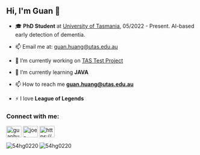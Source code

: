 ## Hi, I'm Guan 👋

- 🎓 **PhD Student** at [University of Tasmania](https://www.utas.edu.au/), 05/2022 - Present. AI-based early detection of dementia.
- 📫 Email me at: [guan.huang@utas.edu.au](mailto:guan.huang@utas.edu.au)

- 🔭 I’m currently working on [TAS Test Project](https://www.utas.edu.au/wicking/newsletters/mar21/tastest/_nocache)

- 🌱 I’m currently learning **JAVA**

- 📫 How to reach me **guan.huang@utas.edu.au**

- ⚡ I love **League of Legends**

<h3 align="left">Connect with me:</h3>
<p align="left">
<a href="https://twitter.com/guanhuang16" target="blank"><img align="center" src="https://raw.githubusercontent.com/rahuldkjain/github-profile-readme-generator/master/src/images/icons/Social/twitter.svg" alt="guanhuang16" height="30" width="40" /></a>
<a href="https://linkedin.com/in/joe-huang-039252188" target="blank"><img align="center" src="https://raw.githubusercontent.com/rahuldkjain/github-profile-readme-generator/master/src/images/icons/Social/linked-in-alt.svg" alt="joe-huang-039252188" height="30" width="40" /></a>
<a href="https://discord.gg/https://discord.gg/GHXVrwrK" target="blank"><img align="center" src="https://raw.githubusercontent.com/rahuldkjain/github-profile-readme-generator/master/src/images/icons/Social/discord.svg" alt="https://discord.gg/GHXVrwrK" height="30" width="40" /></a>
</p>

<p><img align="left" src="https://github-readme-stats.vercel.app/api/top-langs?username=54hg0220&show_icons=true&locale=en&layout=compact" alt="54hg0220" /></p>

<!-- <p>&nbsp;<img align="center" src="https://github-readme-stats.vercel.app/api?username=54hg0220&show_icons=true&locale=en" alt="54hg0220" /></p>

<p><img align="center" src="https://github-readme-streak-stats.herokuapp.com/?user=54hg0220&" alt="54hg0220" /></p> -->

<p align="left"> <img src="https://komarev.com/ghpvc/?username=54hg0220&label=Profile%20views&color=0e75b6&style=flat" alt="54hg0220" /> </p>
